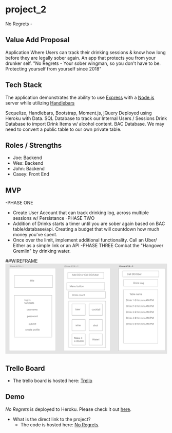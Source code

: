 # project_2
No Regrets - 

## Value Add Proposal

Application Where Users can track their drinking sessions & know how long before they are legally sober again. An app that protects you from your drunker self. 
"No Regrets - Your sober wingman, so you don't have to be. Protecting yourself from yourself since 2018" 

## Tech Stack
The application demonstrates the ability to use [Express](https://expressjs.com/) with a [Node.js](https://nodejs.org/en/) server while utilizing [Handlebars](https://handlebarsjs.com/)

Sequelize, Handlebars, Bootstrap, Moment.js, jQuery
Deployed using Heroku with Data.
SQL Database to track our Internal Users / Sessions
Drink Database to import Drink Items w/ alcohol content.
BAC Database. We may need to convert a public table to our own private table.

## Roles / Strengths
- Joe: Backend 
- Wes: Backend
- John: Backend
- Casey: Front End 

## MVP
-PHASE ONE
* Create User Account that can track drinking log, across multiple sessions w/ Persistance 
-PHASE TWO
* Addition of Drinks starts a timer until you are sober again based on BAC table/database/api. Creating a budget that will countdown how much money you've spent. 
* Once over the limit, implement additional functionality. Call an Uber/ Either as a simple link or an API 
-PHASE THREE
Combat the "Hangover Gremlin" by drinking water.

##WIREFRAME
![Initial Wireframe](/public/images/NoRegrets_Wireframe.png?raw=true "Wireframe")

## Trello Board
* The trello board is hosted here: [Trello](https://trello.com/b/Qu1p2kKn/project-2)

## Demo
	
*No Regrets* is deployed to Heroku. Please check it out [here](https://noregrets-project2.herokuapp.com//).

- What is the direct link to the project?
  * The code is hosted here: [No Regrets](https://github.com/no-regrets/project_2).

